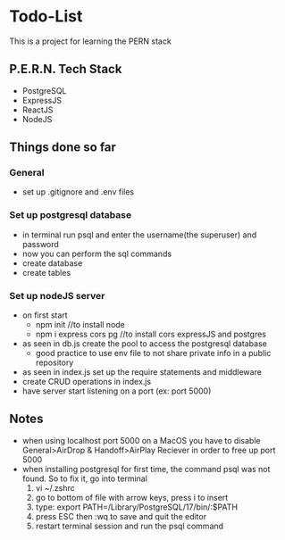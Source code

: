 # Todo-List

This is a project for learning the PERN stack

## P.E.R.N. Tech Stack

- PostgreSQL
- ExpressJS
- ReactJS
- NodeJS

## Things done so far

### General

- set up .gitignore and .env files

### Set up postgresql database

- in terminal run psql and enter the username(the superuser) and password
- now you can perform the sql commands
- create database
- create tables

### Set up nodeJS server

- on first start
  - npm init //to install node
  - npm i express cors pg //to install cors expressJS and postgres
- as seen in db.js create the pool to access the postgresql database
  - good practice to use env file to not share private info in a public repository
- as seen in index.js set up the require statements and middleware
- create CRUD operations in index.js
- have server start listening on a port (ex: port 5000)
## Notes
- when using localhost port 5000 on a MacOS you have to disable General>AirDrop & Handoff>AirPlay Reciever in order to free up port 5000
- when installing postgresql for first time, the command psql was not found. So to fix it, go into terminal
  1. vi ~/.zshrc
  2. go to bottom of file with arrow keys, press i to insert
  3. type: export PATH=/Library/PostgreSQL/17/bin/:$PATH
  4. press ESC then :wq to save and quit the editor
  5. restart terminal session and run the psql command
